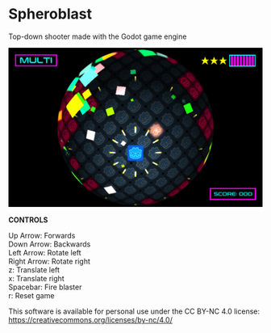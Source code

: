 # Spheroblast
Top-down shooter made with the Godot game engine

![screenshot](https://github.com/jimfrize/spheroblast/blob/main/screenshot.png?raw=true?raw=true "screenshot")

<strong>CONTROLS</strong>

Up Arrow: Forwards <br>
Down Arrow: Backwards <br>
Left Arrow: Rotate left <br>
Right Arrow: Rotate right <br>
z: Translate left <br>
x: Translate right <br>
Spacebar: Fire blaster <br>
r: Reset game <br>

This software is available for personal use under the CC BY-NC 4.0 license: https://creativecommons.org/licenses/by-nc/4.0/
